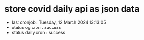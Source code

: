 # store covid daily api as json data

- last cronjob : Tuesday, 12 March 2024 13:13:05
- status og cron : success
- status daily cron : success
      
      